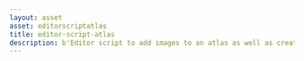 ```yaml
---
layout: asset
asset: editorscriptatlas
title: editor-script-atlas
description: b'Editor script to add images to an atlas as well as create a new one from selected images.'
---
```

